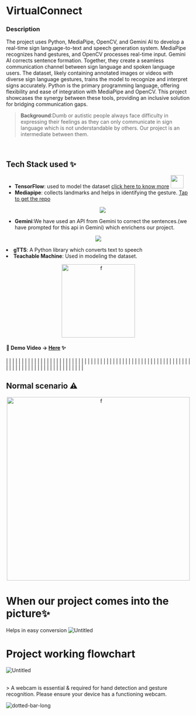 
<h1>VirtualConnect</h1>
<h3>Description </h3>

The project uses Python, MediaPipe, OpenCV, and Gemini AI to develop a real-time sign language-to-text and speech generation system. MediaPipe recognizes hand gestures, and OpenCV processes real-time input. Gemini AI corrects sentence formation. Together, they create a seamless communication channel between sign language and spoken language users. The dataset, likely containing annotated images or videos with diverse sign language gestures, trains the model to recognize and interpret signs accurately. Python is the primary programming language, offering flexibility and ease of integration with MediaPipe and OpenCV. This project showcases the synergy between these tools, providing an inclusive solution for bridging communication gaps.
> **Background**:Dumb or autistic people always face difficulty in expressing their feelings as they can only communicate in sign language which is not understandable by others. Our project is an intermediate between them. 

<br/> 

## Tech Stack used ✨
- **TensorFlow**: used to model the dataset [click here to know more](https://www.tensorflow.org) <img src="https://github.com/google/mediapipe/assets/48355572/5205ea50-174c-4bb3-b2e9-b4564ad1a9c7" height="35.5px">
- **Mediapipe**: collects landmarks and helps in identifying the gesture. [Tap to get the repo](https://github.com/googlesamples/mediapipe)
  <p align="center"><img src="VirtualConnect%208b1efe88061b4234946400cc0b8beed5/VirtualConnect_c5ea835e103249a3a7bf94e229d80a04Untitled_1.png" ></p>
- **Gemini**:We have used an API from Gemini to correct the sentences.(we have prompted for this api in Gemini) which enrichens our project.
 <p align="center"> <img src="VirtualConnect%208b1efe88061b4234946400cc0b8beed5/VirtualConnect_c5ea835e103249a3a7bf94e229d80a04Untitled_2.png" ></p>
<li><b>gTTS</b>: A Python library which converts text to speech</li> 
<li> <b>Teachable Machine</b>: Used in modeling the dataset.<p align="center"> <img src="VirtualConnect%208b1efe88061b4234946400cc0b8beed5/VirtualConnect_c5ea835e103249a3a7bf94e229d80a04Untitled_4.png" alt="f"  height="200px"/><p/>
 
  

#### 🔸 Demo Video → [**Here**](https://www.youtube.com/watch?v=Ul29OHtsRBs) ✨
|
|
|
|
|
|
|
|
|
|
|
|
|
|
|
|
|
|
|
|
|
|
|
|
|
|
|
|
|
|
|
|
|
|
|
|
|
|
|
|
|
|
|
|
|
|
|
|
|
|
|
|
|
|
|
|
|
|
|
|
|
|
|
|
|
|
|
|
|
|
|
|
|
|
|
|
|
|
|
|
|
|
|
|


## Normal scenario ⚠️
<p align="center"><img src="VirtualConnect%208b1efe88061b4234946400cc0b8beed5/VirtualConnect_c5ea835e103249a3a7bf94e229d80a04Untitled_5.png" alt="f" margin="100000000px" width="500"/></p>

 



<h1><b>When our project comes into the picture✨</b></h1>   

Helps in easy conversion
![Untitled](VirtualConnect%208b1efe88061b4234946400cc0b8beed5/Untitled.png)

# Project working flowchart

![Untitled](VirtualConnect%208b1efe88061b4234946400cc0b8beed5/Untitled%201.png)

<br/>
>  A webcam is essential & required for hand detection and gesture recognition. Please ensure your device has a functioning webcam.

<br/>

![dotted-bar-long](https://user-images.githubusercontent.com/48355572/263612162-32246a50-238b-48d7-aa6d-f1562b04ce3a.png)

<br/>

  





</ul>
